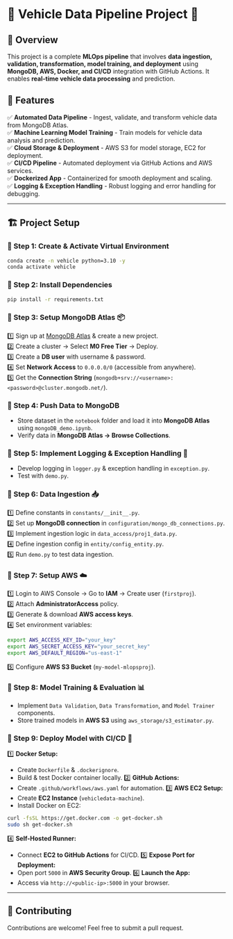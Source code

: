 # 🚗 Vehicle Data Pipeline Project 🚀


## 📌 Overview
This project is a complete **MLOps pipeline** that involves **data ingestion, validation, transformation, model training, and deployment** using **MongoDB, AWS, Docker, and CI/CD** integration with GitHub Actions. It enables **real-time vehicle data processing** and prediction.

## 🎯 Features
✅ **Automated Data Pipeline** - Ingest, validate, and transform vehicle data from MongoDB Atlas.  
✅ **Machine Learning Model Training** - Train models for vehicle data analysis and prediction.  
✅ **Cloud Storage & Deployment** - AWS S3 for model storage, EC2 for deployment.  
✅ **CI/CD Pipeline** - Automated deployment via GitHub Actions and AWS services.  
✅ **Dockerized App** - Containerized for smooth deployment and scaling.  
✅ **Logging & Exception Handling** - Robust logging and error handling for debugging.  

---

## 🏗 Project Setup

### 🔹 Step 1: Create & Activate Virtual Environment
```bash
conda create -n vehicle python=3.10 -y
conda activate vehicle
```

### 🔹 Step 2: Install Dependencies
```bash
pip install -r requirements.txt
```

### 🔹 Step 3: Setup MongoDB Atlas 📦
1️⃣ Sign up at [MongoDB Atlas](https://www.mongodb.com/atlas) & create a new project.  
2️⃣ Create a cluster → Select **M0 Free Tier** → Deploy.  
3️⃣ Create a **DB user** with username & password.  
4️⃣ Set **Network Access** to `0.0.0.0/0` (accessible from anywhere).  
5️⃣ Get the **Connection String** (`mongodb+srv://<username>:<password>@cluster.mongodb.net/`).  

### 🔹 Step 4: Push Data to MongoDB
- Store dataset in the `notebook` folder and load it into **MongoDB Atlas** using `mongoDB_demo.ipynb`.  
- Verify data in **MongoDB Atlas → Browse Collections**.

### 🔹 Step 5: Implement Logging & Exception Handling 📝
- Develop logging in `logger.py` & exception handling in `exception.py`.  
- Test with `demo.py`.

### 🔹 Step 6: Data Ingestion 📥
1️⃣ Define constants in `constants/__init__.py`.  
2️⃣ Set up **MongoDB connection** in `configuration/mongo_db_connections.py`.  
3️⃣ Implement ingestion logic in `data_access/proj1_data.py`.  
4️⃣ Define ingestion config in `entity/config_entity.py`.  
5️⃣ Run `demo.py` to test data ingestion.

### 🔹 Step 7: Setup AWS ☁️
1️⃣ Login to AWS Console → Go to **IAM** → Create user (`firstproj`).  
2️⃣ Attach **AdministratorAccess** policy.  
3️⃣ Generate & download **AWS access keys**.  
4️⃣ Set environment variables:
```bash
export AWS_ACCESS_KEY_ID="your_key"
export AWS_SECRET_ACCESS_KEY="your_secret_key"
export AWS_DEFAULT_REGION="us-east-1"
```
5️⃣ Configure **AWS S3 Bucket** (`my-model-mlopsproj`).

### 🔹 Step 8: Model Training & Evaluation 📊
- Implement `Data Validation`, `Data Transformation`, and `Model Trainer` components.  
- Store trained models in **AWS S3** using `aws_storage/s3_estimator.py`.  

### 🔹 Step 9: Deploy Model with CI/CD 🚀
1️⃣ **Docker Setup:**  
   - Create `Dockerfile` & `.dockerignore`.  
   - Build & test Docker container locally.
2️⃣ **GitHub Actions:**  
   - Create `.github/workflows/aws.yaml` for automation.
3️⃣ **AWS EC2 Setup:**  
   - Create **EC2 Instance** (`vehicledata-machine`).  
   - Install Docker on EC2:
   ```bash
   curl -fsSL https://get.docker.com -o get-docker.sh
   sudo sh get-docker.sh
   ```
4️⃣ **Self-Hosted Runner:**  
   - Connect **EC2 to GitHub Actions** for CI/CD.
5️⃣ **Expose Port for Deployment:**  
   - Open port `5000` in **AWS Security Group**.
6️⃣ **Launch the App:**  
   - Access via `http://<public-ip>:5000` in your browser.

---

## 🤝 Contributing
Contributions are welcome! Feel free to submit a pull request.  
